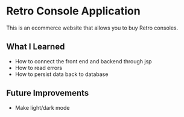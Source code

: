 # Retro Console Application
This is an ecommerce website that allows you to buy Retro consoles.

## What I Learned
 - How to connect the front end and backend through jsp
 - How to read errors
 - How to persist data back to database
 
## Future Improvements
 - Make light/dark mode
